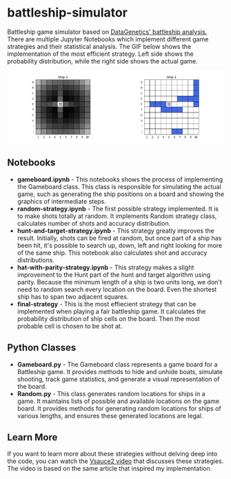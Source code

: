 # battleship-simulator

Battleship game simulator based on [DataGenetics' battleship analysis.](http://www.datagenetics.com/blog/december32011/) There are multiple Jupyter Notebooks which implement different game strategies and their statistical analysis. The GIF below shows the implementation of the most efficient strategy. Left side shows the probability distribution, while the right side shows the actual game.

![GIF](./gifs/final-strategy-combined-gif.gif)

## Notebooks
- **gameboard.ipynb** - This notebooks shows the process of implementing the Gameboard class. This class is responsible for simulating the actual game, such as generating the ship positions on a board and showing the graphics of intermediate steps.
- **random-strategy.ipynb** - The first possible strategy implemented. It is to make shots totally at random. It implements Random strategy class, calculates number of shots and accuracy distribution.
- **hunt-and-target-strategy.ipynb** - This strategy greatly improves the result. Initially, shots can be fired at random, but once part of a ship has been hit, it's possible to search up, down, left and right looking for more of the same ship. This notebook also calculates shot and accuracy distributions.
- **hat-with-parity-strategy.ipynb** - This strategy makes a slight improvement to the Hunt part of the hunt and target algorithm using parity. Because the minimum length of a ship is two units long, we don't need to random search every location on the board. Even the shortest ship has to span two adjacent squares.
- **final-strategy** - This is the most effiecient strategy that can be implemented when playing a fair battleship game. It calculates the probability distribution of ship cells on the board. Then the most probable cell is chosen to be shot at.

## Python Classes
- **Gameboard.py** - The Gameboard class represents a game board for a Battleship game. It provides methods to hide and unhide boats, simulate shooting, track game statistics, and generate a visual representation of the board.
- **Random.py** - This class generates random locations for ships in a game. It maintains lists of possible and available locations on the game board. It provides methods for generating random locations for ships of various lengths, and ensures these generated locations are legal.

## Learn More
If you want to learn more about these strategies without delving deep into the code, you can watch the [Vsauce2 video](https://www.youtube.com/watch?v=LbALFZoRrw8) that discusses these strategies. The video is based on the same article that inspired my implementation.
